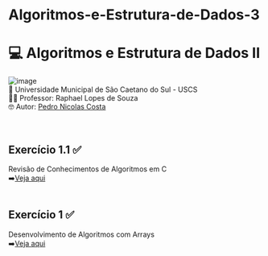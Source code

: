 # Algoritmos-e-Estrutura-de-Dados-3
# 💻 Algoritmos e Estrutura de Dados II <br>
![image](https://github.com/user-attachments/assets/67d5ac9b-0e42-48e6-b091-6dac4a93aa68)<br>
🏫 Universidade Municipal de São Caetano do Sul - USCS<br>
👨‍🏫 Professor: Raphael Lopes de Souza<br>
🤓 Autor: <a href="https://github.com/pedronicolascosta">Pedro Nicolas Costa</a><br>
<br><br>
## Exercício 1.1 ✅<br>
Revisão de Conhecimentos de Algoritmos em C<br>
➡️<a href="#">Veja aqui</a><br><br>
## Exercício 1 ✅<br>
Desenvolvimento de Algoritmos com Arrays<br>
➡️<a href="#">Veja aqui</a><br><br>
